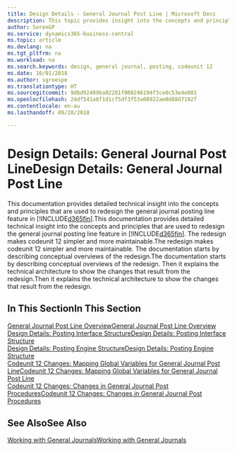 ```yaml
---
title: Design Details - General Journal Post Line | Microsoft Docs
description: This topic provides insight into the concepts and principles that are used to redesign the general journal posting line feature in Business Central.
author: SorenGP
ms.service: dynamics365-business-central
ms.topic: article
ms.devlang: na
ms.tgt_pltfrm: na
ms.workload: na
ms.search.keywords: design, general journal, posting, codeunit 12
ms.date: 10/01/2018
ms.author: sgroespe
ms.translationtype: HT
ms.sourcegitcommit: 9dbd92409ba02281f008246194f3ce0c53e4e001
ms.openlocfilehash: 24df541a8f1d1cf5df3f53a00922ae0d88d7192f
ms.contentlocale: en-au
ms.lasthandoff: 09/28/2018

---
```

# <a name="design-details-general-journal-post-line"></a><span data-ttu-id="7510e-103">Design Details: General Journal Post Line</span><span class="sxs-lookup"><span data-stu-id="7510e-103">Design Details: General Journal Post Line</span></span>
<span data-ttu-id="7510e-104">This documentation provides detailed technical insight into the concepts and principles that are used to redesign the general journal posting line feature in [!INCLUDE[d365fin](includes/d365fin_md.md)].</span><span class="sxs-lookup"><span data-stu-id="7510e-104">This documentation provides detailed technical insight into the concepts and principles that are used to redesign the general journal posting line feature in [!INCLUDE[d365fin](includes/d365fin_md.md)].</span></span> <span data-ttu-id="7510e-105">The redesign makes codeunit 12 simpler and more maintainable.</span><span class="sxs-lookup"><span data-stu-id="7510e-105">The redesign makes codeunit 12 simpler and more maintainable.</span></span> <span data-ttu-id="7510e-106">The documentation starts by describing conceptual overviews of the redesign.</span><span class="sxs-lookup"><span data-stu-id="7510e-106">The documentation starts by describing conceptual overviews of the redesign.</span></span> <span data-ttu-id="7510e-107">Then it explains the technical architecture to show the changes that result from the redesign.</span><span class="sxs-lookup"><span data-stu-id="7510e-107">Then it explains the technical architecture to show the changes that result from the redesign.</span></span>  

## <a name="in-this-section"></a><span data-ttu-id="7510e-108">In This Section</span><span class="sxs-lookup"><span data-stu-id="7510e-108">In This Section</span></span>  
[<span data-ttu-id="7510e-109">General Journal Post Line Overview</span><span class="sxs-lookup"><span data-stu-id="7510e-109">General Journal Post Line Overview</span></span>](design-details-general-journal-post-line-overview.md)  
[<span data-ttu-id="7510e-110">Design Details: Posting Interface Structure</span><span class="sxs-lookup"><span data-stu-id="7510e-110">Design Details: Posting Interface Structure</span></span>](design-details-posting-interface-structure.md)  
[<span data-ttu-id="7510e-111">Design Details: Posting Engine Structure</span><span class="sxs-lookup"><span data-stu-id="7510e-111">Design Details: Posting Engine Structure</span></span>](design-details-posting-engine-structure.md)  
[<span data-ttu-id="7510e-112">Codeunit 12 Changes: Mapping Global Variables for General Journal Post Line</span><span class="sxs-lookup"><span data-stu-id="7510e-112">Codeunit 12 Changes: Mapping Global Variables for General Journal Post Line</span></span>](design-details-codeunit-12-changes-mapping-global-variables-for-general-journal-post-line.md)  
[<span data-ttu-id="7510e-113">Codeunit 12 Changes: Changes in General Journal Post Procedures</span><span class="sxs-lookup"><span data-stu-id="7510e-113">Codeunit 12 Changes: Changes in General Journal Post Procedures</span></span>](design-details-codeunit-12-changes-changes-in-general-journal-post-procedures.md)  

## <a name="see-also"></a><span data-ttu-id="7510e-114">See Also</span><span class="sxs-lookup"><span data-stu-id="7510e-114">See Also</span></span>  
[<span data-ttu-id="7510e-115">Working with General Journals</span><span class="sxs-lookup"><span data-stu-id="7510e-115">Working with General Journals</span></span>](ui-work-general-journals.md)

